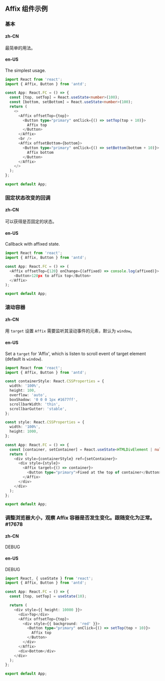 ## Affix 组件示例

### 基本

#### zh-CN

最简单的用法。

#### en-US

The simplest usage.

```typescript
import React from 'react';
import { Affix, Button } from 'antd';

const App: React.FC = () => {
  const [top, setTop] = React.useState<number>(100);
  const [bottom, setBottom] = React.useState<number>(100);
  return (
    <>
      <Affix offsetTop={top}>
        <Button type="primary" onClick={() => setTop(top + 10)}>
          Affix top
        </Button>
      </Affix>
      <br />
      <Affix offsetBottom={bottom}>
        <Button type="primary" onClick={() => setBottom(bottom + 10)}>
          Affix bottom
        </Button>
      </Affix>
    </>
  );
};

export default App;

```

### 固定状态改变的回调

#### zh-CN

可以获得是否固定的状态。

#### en-US

Callback with affixed state.

```typescript
import React from 'react';
import { Affix, Button } from 'antd';

const App: React.FC = () => (
  <Affix offsetTop={120} onChange={(affixed) => console.log(affixed)}>
    <Button>120px to affix top</Button>
  </Affix>
);

export default App;

```

### 滚动容器

#### zh-CN

用 `target` 设置 `Affix` 需要监听其滚动事件的元素，默认为 `window`。

#### en-US

Set a `target` for 'Affix', which is listen to scroll event of target element (default is `window`).

```typescript
import React from 'react';
import { Affix, Button } from 'antd';

const containerStyle: React.CSSProperties = {
  width: '100%',
  height: 100,
  overflow: 'auto',
  boxShadow: '0 0 0 1px #1677ff',
  scrollbarWidth: 'thin',
  scrollbarGutter: 'stable',
};

const style: React.CSSProperties = {
  width: '100%',
  height: 1000,
};

const App: React.FC = () => {
  const [container, setContainer] = React.useState<HTMLDivElement | null>(null);
  return (
    <div style={containerStyle} ref={setContainer}>
      <div style={style}>
        <Affix target={() => container}>
          <Button type="primary">Fixed at the top of container</Button>
        </Affix>
      </div>
    </div>
  );
};

export default App;

```

### 调整浏览器大小，观察 Affix 容器是否发生变化。跟随变化为正常。#17678

#### zh-CN

DEBUG

#### en-US

DEBUG

```typescript
import React, { useState } from 'react';
import { Affix, Button } from 'antd';

const App: React.FC = () => {
  const [top, setTop] = useState(10);

  return (
    <div style={{ height: 10000 }}>
      <div>Top</div>
      <Affix offsetTop={top}>
        <div style={{ background: 'red' }}>
          <Button type="primary" onClick={() => setTop(top + 10)}>
            Affix top
          </Button>
        </div>
      </Affix>
      <div>Bottom</div>
    </div>
  );
};

export default App;

```

